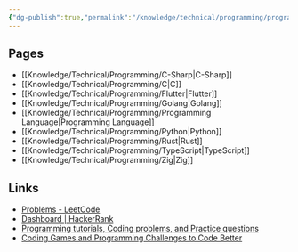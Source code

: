 ```yaml
---
{"dg-publish":true,"permalink":"/knowledge/technical/programming/programming/","noteIcon":""}
---
```


## Pages

- [[Knowledge/Technical/Programming/C-Sharp\|C-Sharp]]
- [[Knowledge/Technical/Programming/C\|C]]
- [[Knowledge/Technical/Programming/Flutter\|Flutter]]
- [[Knowledge/Technical/Programming/Golang\|Golang]]
- [[Knowledge/Technical/Programming/Programming Language\|Programming Language]]
- [[Knowledge/Technical/Programming/Python\|Python]]
- [[Knowledge/Technical/Programming/Rust\|Rust]]
- [[Knowledge/Technical/Programming/TypeScript\|TypeScript]]
- [[Knowledge/Technical/Programming/Zig\|Zig]]


## Links
- [Problems - LeetCode](https://leetcode.com/problemset/all/)
- [Dashboard | HackerRank](https://www.hackerrank.com/dashboard)
- [Programming tutorials, Coding problems, and Practice questions](https://www.hackerearth.com/practice/)
- [Coding Games and Programming Challenges to Code Better](https://www.codingame.com/start)
